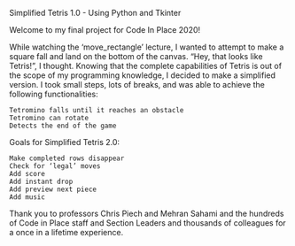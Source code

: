 Simplified Tetris 1.0 - Using Python and Tkinter

Welcome to my final project for Code In Place 2020!

While watching the ‘move_rectangle’ lecture, I wanted to attempt to make a square fall and land on the bottom of the canvas. “Hey, that looks like Tetris!”, I thought. Knowing that the complete capabilities of Tetris is out of the scope of my programming knowledge, I decided to make a simplified version. I took small steps, lots of breaks, and was able to achieve the following functionalities:

    Tetromino falls until it reaches an obstacle
    Tetromino can rotate
    Detects the end of the game

Goals for Simplified Tetris 2.0:

    Make completed rows disappear
    Check for ‘legal’ moves
    Add score
    Add instant drop
    Add preview next piece
    Add music

Thank you to professors Chris Piech and Mehran Sahami and the hundreds of Code in Place staff and Section Leaders and thousands of colleagues for a once in a lifetime experience.
